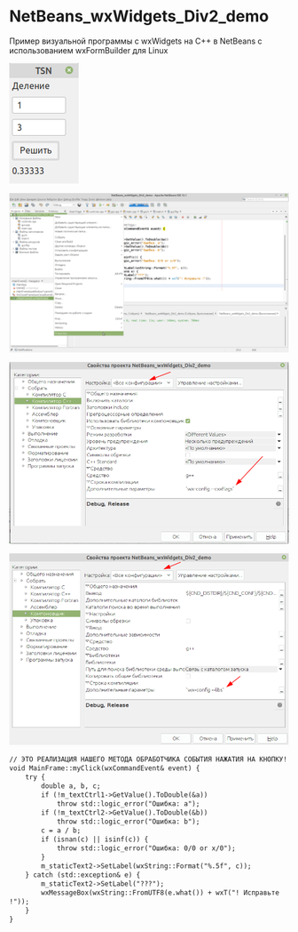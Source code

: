 # NetBeans_wxWidgets_Div2_demo
Пример визуальной программы с wxWidgets на C++ в NetBeans
с использованием wxFormBuilder для Linux

![srcreenshot](screenshot.png)

![srcreenshot](screenshot1.png)

![srcreenshot](screenshot2.png)

![srcreenshot](screenshot3.png)

```
// ЭТО РЕАЛИЗАЦИЯ НАШЕГО МЕТОДА ОБРАБОТЧИКА СОБЫТИЯ НАЖАТИЯ НА КНОПКУ!
void MainFrame::myClick(wxCommandEvent& event) {
    try {
        double a, b, c;
        if (!m_textCtrl1->GetValue().ToDouble(&a))
            throw std::logic_error("Ошибка: a");
        if (!m_textCtrl2->GetValue().ToDouble(&b))
            throw std::logic_error("Ошибка: b");
        c = a / b;
        if (isnan(c) || isinf(c)) {
            throw std::logic_error("Ошибка: 0/0 or x/0");
        }
        m_staticText2->SetLabel(wxString::Format("%.5f", c));
    } catch (std::exception& e) {
        m_staticText2->SetLabel("???");
        wxMessageBox(wxString::FromUTF8(e.what()) + wxT("! Исправьте !"));
    }
}
```
